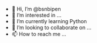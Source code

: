 - 👋 Hi, I’m @bsnbipen
- 👀 I’m interested in ...
- 🌱 I’m currently learning Python
- 💞️ I’m looking to collaborate on ...
- 📫 How to reach me ...

<!---
bsnbipen/bsnbipen is a ✨ special ✨ repository because its `README.md` (this file) appears on your GitHub profile.
You can click the Preview link to take a look at your changes.
--->
